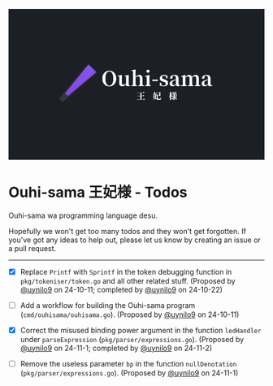 ![](assets/banners/kanji.png)

# Ouhi-sama 王妃様 - Todos

Ouhi-sama wa programming language desu.

Hopefully we won't get too many todos and they won't get forgotten. If you've got any ideas to help out, please let us know by creating an issue or a pull request.

---

- [x] Replace `Printf` with `Sprintf` in the token debugging function in `pkg/tokeniser/token.go` and all other related stuff. (Proposed by [@uynilo9](https://github.com/uynilo9) on 24-10-11; completed by [@uynilo9](https://github.com/uynilo9) on 24-10-22)

- [ ] Add a workflow for building the Ouhi-sama program (`cmd/ouhisama/ouhisama.go`). (Proposed by [@uynilo9](https://github.com/uynilo9) on 24-10-11)

- [x] Correct the misused binding power argument in the function `ledHandler` under `parseExpression` (`pkg/parser/expressions.go`). (Proposed by [@uynilo9](https://github.com/uynilo9) on 24-11-1; completed by [@uynilo9](https://github.com/uynilo9) on 24-11-2)

- [ ] Remove the useless parameter `bp` in the function `nullDenotation` (`pkg/parser/expressions.go`). (Proposed by [@uynilo9](https://github.com/uynilo9) on 24-11-1)
